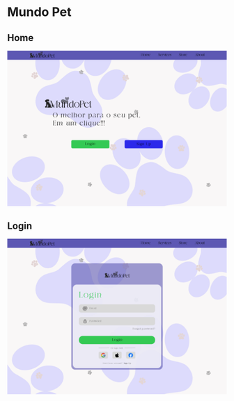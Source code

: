# Mundo Pet

## Home
![Tela home do site MundoPet](./src/img/prototypes/home.png)

## Login
![Tela de login do site MundoPet](./src/img/prototypes/login.png)
